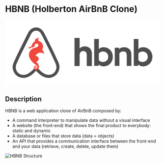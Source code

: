 # HBNB (Holberton AirBnB Clone)

![HBNB Logo](https://github.com/Arenc10/holbertonschool-AirBnB_clone/blob/main/logo_hbnb.png)

## Description

HBNB is a web application clone of AirBnB composed by:
- A command interpreter to manipulate data without a visual interface
- A website (the front-end) that shows the final product to everybody: static and dynamic
- A database or files that store data (data = objects)
- An API that provides a communication interface between the front-end and your data (retrieve, create, delete, update them)

![HBNB Structure](https://github.com/Arenc10/holbertonschool-AirBnB_clone/blob/main/hbnb_strcuture.png)
